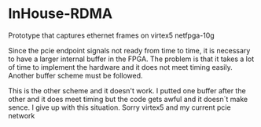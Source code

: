 InHouse-RDMA
============
Prototype that captures ethernet frames on virtex5 netfpga-10g

Since the pcie endpoint signals not ready from time to time, it is necessary to have a larger internal buffer in the FPGA. The problem is that it takes a lot of time to implement the hardware and it does not meet timing easily. Another buffer scheme must be followed.

This is the other scheme and it doesn't work. I putted one buffer after the other and it does meet timing but the code gets awful and it doesn´t make sence. I give up with this situation. Sorry virtex5 and my current pcie network
